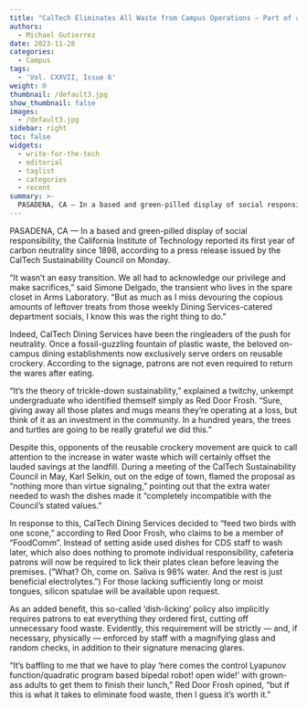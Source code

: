 ```yaml
---
title: "CalTech Eliminates All Waste from Campus Operations – Part of a long-term push for (.*)-neutrality, Institute says"
authors:
  - Michael Gutierrez
date: 2023-11-28
categories:
  - Campus
tags:
  - 'Vol. CXXVII, Issue 6'
weight: 0
thumbnail: /default3.jpg
show_thumbnail: false
images:
  - /default3.jpg
sidebar: right
toc: false
widgets:
  - write-for-the-tech
  - editorial
  - taglist
  - categories
  - recent
summary: >-
  PASADENA, CA — In a based and green-pilled display of social responsibility, the California Institute of Technology reported its first year of carbon neutrality since 1898, according to a press release issued by the CalTech Sustainability Council on Monday.
---
```


PASADENA, CA — In a based and green-pilled display of social responsibility, the California Institute of Technology reported its first year of carbon neutrality since 1898, according to a press release issued by the CalTech Sustainability Council on Monday.

“It wasn’t an easy transition. We all had to acknowledge our privilege and make sacrifices,” said Simone Delgado, the transient who lives in the spare closet in Arms Laboratory. “But as much as I miss devouring the copious amounts of leftover treats from those weekly Dining Services-catered department socials, I know this was the right thing to do.”

Indeed, CalTech Dining Services have been the ringleaders of the push for neutrality. Once a fossil-guzzling fountain of plastic waste, the beloved on-campus dining establishments now exclusively serve orders on reusable crockery. According to the signage, patrons are not even required to return the wares after eating.

“It’s the theory of trickle-down sustainability,” explained a twitchy, unkempt undergraduate who identified themself simply as Red Door Frosh. “Sure, giving away all those plates and mugs means they’re operating at a loss, but think of it as an investment in the community. In a hundred years, the trees and turtles are going to be really grateful we did this.”

Despite this, opponents of the reusable crockery movement are quick to call attention to the increase in water waste which will certainly offset the lauded savings at the landfill. During a meeting of the CalTech Sustainability Council in May, Karl Selkin, out on the edge of town, flamed the proposal as “nothing more than virtue signaling,” pointing out that the extra water needed to wash the dishes made it “completely incompatible with the Council’s stated values.”

In response to this, CalTech Dining Services decided to “feed two birds with one scone,” according to Red Door Frosh, who claims to be a member of “FoodComm”. Instead of setting aside used dishes for CDS staff to wash later, which also does nothing to promote individual responsibility, cafeteria patrons will now be required to lick their plates clean before leaving the premises. (”What? Oh, come on. Saliva is 98% water. And the rest is just beneficial electrolytes.”) For those lacking sufficiently long or moist tongues, silicon spatulae will be available upon request.

As an added benefit, this so-called ‘dish-licking’ policy also implicitly requires patrons to eat everything they ordered first, cutting off unnecessary food waste. Evidently, this requirement will be strictly — and, if necessary, physically — enforced by staff with a magnifying glass and random checks, in addition to their signature menacing glares.

“It’s baffling to me that we have to play ‘here comes the control Lyapunov function/quadratic program based bipedal robot! open wide!’ with grown-ass adults to get them to finish their lunch,” Red Door Frosh opined, “but if this is what it takes to eliminate food waste, then I guess it’s worth it.”
